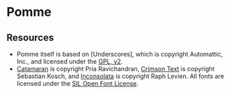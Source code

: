 # Pomme

## Resources

* Pomme itself is based on [Underscores], which is copyright Automattic, Inc., and licensed under the [GPL, v2](https://www.gnu.org/licenses/old-licenses/gpl-2.0.en.html).
* [Catamaran](https://fonts.google.com/specimen/Catamaran) is copyright Pria Ravichandran, [Crimson Text](https://fonts.google.com/specimen/Crimson+Text) is copyright Sebastian Kosch, and [Inconsolata](https://fonts.google.com/specimen/Inconsolata) is copyright Raph Levien. All fonts are licensed under the [SIL Open Font License](http://scripts.sil.org/cms/scripts/page.php?site_id=nrsi&id=OFL_web).
